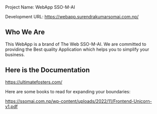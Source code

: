 Project Name: WebApp SSO-M-AI 

Development URL: https://webapp.surendrakumarsomai.com.np/


Who We Are
--------------

This WebApp is a brand of The Web SSO-M-AI. We are committed to providing the Best quality Application which helps you to simplify your business.

Here is the Documentation
----------------------------

https://ultimatefosters.com/







Here are some books to read for expanding your boundaries:

https://ssomai.com.np/wp-content/uploads/2022/11/Frontend-Unicorn-v1.pdf
